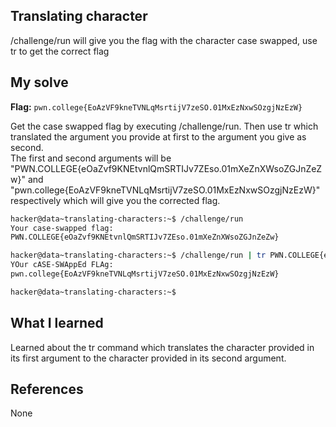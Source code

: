 ## Translating character
/challenge/run will give you the flag with the character case swapped, use tr to get the correct flag 

## My solve
**Flag:** `pwn.college{EoAzVF9kneTVNLqMsrtijV7zeSO.01MxEzNxwSOzgjNzEzW}`

Get the case swapped flag by executing /challenge/run. Then use tr which translated the argument you provide at first to the argument you give as second. <br>
The first and second arguments will be "PWN.COLLEGE{eOaZvf9KNEtvnlQmSRTIJv7ZEso.01mXeZnXWsoZGJnZeZw}" and "pwn.college{EoAzVF9kneTVNLqMsrtijV7zeSO.01MxEzNxwSOzgjNzEzW}" respectively which will give you the
corrected flag. 

```bash
hacker@data~translating-characters:~$ /challenge/run
Your case-swapped flag:
PWN.COLLEGE{eOaZvf9KNEtvnlQmSRTIJv7ZEso.01mXeZnXWsoZGJnZeZw}

hacker@data~translating-characters:~$ /challenge/run | tr PWN.COLLEGE{eOaZvf9KNEtvnlQmSRTIJv7ZEso.01mXeZnXWsoZGJnZeZw} pwn.college{EoAzVF9kneTVNLqMsrtijV7zeSO.01MxEzNxwSOzgjNzEzW}
YOur cASE-SWAppEd FLAg:
pwn.college{EoAzVF9kneTVNLqMsrtijV7zeSO.01MxEzNxwSOzgjNzEzW}

hacker@data~translating-characters:~$
```

## What I learned 
Learned about the tr command which translates the character provided in its first argument to the character provided in its second argument.

## References 
None
